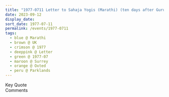 ```yaml
---
title: "1977-0711 Letter to Sahaja Yogis (Marathi) (ten days after Guru Pūrṇimā), 2, Parklands, Ice House Wood, Hurst Green, Oxted, Surrey, UK"
date: 2023-09-12
display_date: 
sort_date: 1977-07-11
permalink: /events/1977-0711
tags:
  - blue @ Marathi
  - brown @ UK
  - crimson @ 1977
  - deeppink @ Letter
  - green @ 1977-07
  - maroon @ Surrey
  - orange @ Oxted
  - peru @ Parklands
---
```


<wave-list>
  <list-title color="green" width="75">Key Quote</list-title>
  <list-item color="BlanchedAlmond"  width="200"></list-item>
  <list-item color="Lavender"></list-item>
  <list-item color="BlanchedAlmond"></list-item>
</wave-list>

<br>

<wave-list>
  <list-title color="green" width="75">Comments</list-title>
  <list-item color="BlanchedAlmond"  width="200"></list-item>
  <list-item color="Lavender"></list-item>
  <list-item color="BlanchedAlmond"></list-item>
</wave-list>